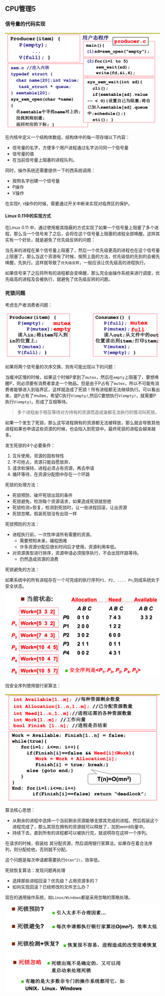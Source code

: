 ## CPU管理5

### 信号量的代码实现

<img src="08_images/01.png" alt="image-20200522214055801" style="zoom: 67%;" />

在内核中定义一个结构体数组，结构体中的每一项存储以下内容：

- 信号量的名字，方便多个用户进程通过名字访问同一个信号量
- 信号量的值
- 在当前信号量上阻塞的进程队列。

同时，操作系统还需要提供一下的西系统调用：

- 按照名字创建一个信号量
- P操作
- V操作

在实现`P`, `V`操作的时候，需要通过开关中断来实现对临界区的保护。

#### Linux 0.11中的实现方式

在Linux 0.11 中，通过使用极其隐蔽的方式实现了如果一个信号量上阻塞了多个进程，那么当一个信号来了之后，会将在这个信号量上阻塞的进程全部唤醒。这样其实有一个好处，就是避免了优先级反转的问题：

当先来的进程在某个信号量上阻塞了，然后一个优先级更高的进程也在这个信号量上阻塞了。那么当这个资源有了时候，按照上面的方法，优先级低的先到的会被先唤醒，先执行。这样就导致了`优先级反转`，一般应该让优先级高的进程执行。

如果信号来了之后将所有的进程都会变唤醒，那么完全由操作系统来进行调度，优先级高的进程及会被执行，就避免了优先级反转的问题。



### 死锁问题

考虑生产者消费者问题：

<img src="08_images/02.png" alt="image-20200522222944415" style="zoom:50%;" />

如果将两个信号量的次序交换，则有可能出现以下的问题：

当缓冲区慢的时候，如果这个时候P拿到了`mutex`，然后在`empty`上阻塞了，要想唤醒P，则必须要有消费者拿走一个物品。但是由于P占有了`mutex`，所以不可能有消费者能够进入到临界区，这样就造成了死锁！所有进程都无法继续执行。可以看出来，是P占有了mutex，希望C执行`V(empty)`,然后C要想执行`V(empty)`，就需要P执行`V(empty)`。形成了互相等待。

> 多个进程由于相互等待对方持有的资源而造成谁都无法执行的情况叫死锁。

如果一个发生了死锁，那么这写进程拥有的资源都无法被释放，那么就会导致其他进程如果也申请这些资源的时候，也会陷入到死锁中。最终死锁的进程会越来越多。



发生死锁的4个必要条件：

1. 互斥使用，资源的固有特性
2. 不可抢占，资源只能自愿放弃，
3. 请求和保持，进程必须占有资源，再去申请
4. 循环等待，在资源分配图中存在一个环路



死锁的处理方法：

- 死锁预防、破坏死锁出现的条件
- 死锁避免，检测每个资源请求，如果造成死锁就拒绝
- 死锁检测+恢复，检测到死锁时，让一些进程回滚，让出资源
- 死锁忽略，假装死锁没有出现一样



死锁预防的方法：

- 进程执行前，一次性申请所有需要的资源。
  - 需要预知未来，编程困难
  - 许多资源分配后很长时间后才使用，资源利用率低。
- 对资源类型进行排序，资源申请必须按序执行，不会出现环路等待。
  - 仍然造成资源的浪费



死锁避免的方法：

如果系统中的所有进程存在一个可完成的执行序列`P1, P2, .... Pn`,则成系统处于安全状态。

<img src="08_images/03.png" alt="image-20200522230616022" style="zoom:50%;" />

找安全序列使用银行家算法：

<img src="08_images/04.png" alt="image-20200522231432962" style="zoom:50%;" />

算法核心思想：

- 从剩余的进程中选择一个当前剩余资源能够支撑其完成的进程。然后假装这个进程完成了，那么其现在拥有的资源就可以释放了，加到word向量中。
- 持续下去，直到所有的进程都可以被执行完，就说明存在这样一个序列。



在请求的时候，假装给 其分配资源，然后调用银行家算法，如果存在着合法序列，则分配给他，否则就不分配。

这个问题是每次申请都需要执行`O(mn^2)`，效率低。



死锁恢复算法：发现问题再处理

- 选择那些进程回滚？优先级？占用资源多的？
- 如何实现回滚？已经修改的文件怎么办？



现在的通用操作系统，如`Linux/Windows`都是采用忽略的策略处理。



<img src="08_images/05.png" alt="image-20200522232903240" style="zoom:50%;" />

